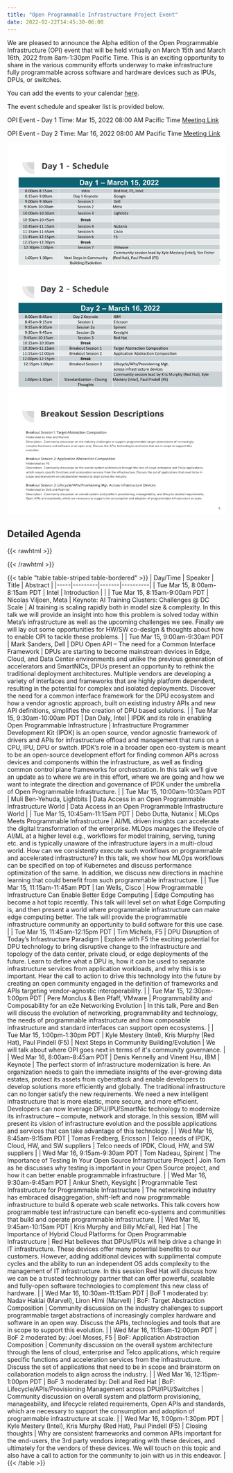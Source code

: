 ```yaml
---
title: "Open Programmable Infrastructure Project Event"
date: 2022-02-22T14:45:30-06:00
---
```


We are pleased to announce the Alpha edition of the Open Programmable
Infrastructure (OPI) event that will be held virtually on March 15th and March
16th, 2022 from 8am-1:30pm Pacific Time. This is an exciting opportunity to share in the
various community efforts underway to make infrastructure fully programmable
across software and hardware devices such as IPUs, DPUs, or switches.

You can add the events to your calendar [here](/opievents.ics).

The event schedule and speaker list is provided below.

OPI Event - Day 1
Time: Mar 15, 2022 08:00 AM Pacific Time
[Meeting Link](https://intel.zoom.us/j/95556827603?pwd=alJINUltbUlIVklzLzBNTXRrRHI4dz09)

OPI Event - Day 2
Time: Mar 16, 2022 08:00 AM Pacific Time
[Meeting Link](https://intel.zoom.us/j/91369118581?pwd=UmdJKzlSd2Z6czNtcWRZYTBsenNVUT09)

![Day 1 Schedule](/opi-event-slide3.jpeg)
![Day 2 Schedule](/opi-event-slide4.jpeg)
![Break Session Descriptions](/opi-event-slide5.jpeg)

## Detailed Agenda

{{< rawhtml >}}
<style>
table {
  table-layout: fixed;
  width: 100%;
  border-collapse: collapse;
  border: 3px solid orange;
}

thead th:nth-child(1) {
  width: 15%;
}

thead th:nth-child(2) {
  width: 20%;
}

thead th:nth-child(3) {
  width: 35%;
}

thead th:nth-child(4) {
  width: 30%;
}

th, td {
  padding: 20px;
}
html {
  font-family: 'helvetica neue', helvetica, arial, sans-serif;
}

thead th, tfoot th {
  font-family: 'Rock Salt', cursive;
  font-size: 0.575em;
}

th {
  letter-spacing: 2px;
}

td {
  letter-spacing: 1px;
}

tbody td {
  text-align: center;
  font-size: 0.575em;
}

tfoot th {
  text-align: right;
}

thead {
  background-color: #333;
  color: white;
}

tbody tr:nth-child(odd) {
  background-color: #fff;
}

tbody tr:nth-child(even) {
  background-color: #eee;
}
</style>
{{< /rawhtml >}}

{{< table "table table-striped table-bordered" >}}
| Day/Time | Speaker | Title | Abstract |
|-----|---------|-------|----------|
| Tue Mar 15, 8:00am-8:15am PDT | Intel | Introduction |  |
| Tue Mar 15, 8:15am-9:00am PDT | Nicolas Viljoen, Meta | Keynote: AI Training Clusters: Challenges @ DC Scale | AI training is scaling rapidly both in model size & complexity. In this talk we will provide an insight into how this problem is solved today within Meta’s infrastructure as well as the upcoming challenges we see. Finally we will lay out some opportunities for HW/SW co-design & thoughts about how to enable OPI to tackle these problems. |
| Tue Mar 15, 9:00am-9:30am PDT | Mark Sanders, Dell | DPU Open API – The need for a Common Interface Framework | DPUs are starting to become mainstream devices in Edge, Cloud, and Data Center environments and unlike the previous generation of accelerators and SmartNICs, DPUs present an opportunity to rethink the traditional deployment architectures.  Multiple vendors are developing a variety of interfaces and frameworks that are highly platform dependent, resulting in the potential for complex and isolated deployments.  Discover the need for a common interface framework for the DPU ecosystem and how a vendor agnostic approach, built on existing industry APIs and new API definitions, simplifies the creation of DPU based solutions. |
| Tue Mar 15, 9:30am-10:00am PDT | Dan Daly, Intel | IPDK and its role in enabling Open Programmable Infrastructure | Infrastructure Programmer Development Kit (IPDK) is an open source, vendor agnostic framework of drivers and APIs for infrastructure offload and management that runs on a CPU, IPU, DPU or switch.  IPDK’s role in a broader open eco-system is meant to be an open-source development effort for finding common APIs across devices and components within the infrastructure, as well as finding common control plane frameworks for orchestration.  In this talk we’ll give an update as to where we are in this effort, where we are going and how we want to integrate the direction and governance of IPDK under the umbrella of Open Programmable Infrastructure. |
| Tue Mar 15, 10:00am-10:30am PDT | Muli Ben-Yehuda, Lightbits | Data Access in an Open Programmable Infrastructure World | Data Access in an Open Programmable Infrastructure World |
| Tue Mar 15, 10:45am-11:15am PDT | Debo Dutta, Nutanix | MLOps Meets Programmable Infrastructure | AI/ML driven insights can accelerate the digital transformation of the enterprise. MLOps manages the lifecycle of AI/ML at a higher level e.g., workflows for model training, serving, tuning etc. and is typically unaware of the infrastructure layers in a multi-cloud world. How can we consistently execute such workflows on programmable and accelerated infrastructure? In this talk, we show how MLOps workflows can be specified on top of Kubernetes and discuss performance optimization of the same. In addition, we discuss new directions in machine learning that could benefit from such programmable infrastructure. |
| Tue Mar 15, 11:15am-11:45am PDT | Ian Wells, Cisco | How Programmable Infrastructure Can Enable Better Edge Computing | Edge Computing has become a hot topic recently. This talk will level set on what Edge Computing is, and then present a world where programmable infrastructure can make edge computing better. The talk will provide the programmable infrastructure community an opportunity to build software for this use case. |
| Tue Mar 15, 11:45am-12:15pm PDT | Tim Michels, F5 | DPU Disruption of Today’s Infrastructure Paradigm | Explore with F5 the exciting potential for DPU technology to bring disruptive change to the infrastructure and topology of the data center, private cloud, or edge deployments of the future.  Learn to define what a DPU is, how it can be used to separate infrastructure services from application workloads, and why this is so important.  Hear the call to action to drive this technology into the future by creating an open community engaged in the definition of frameworks and APIs targeting vendor-agnostic interoperability. |
| Tue Mar 15, 12:30pm-1:00pm PDT | Pere Monclus & Ben Pfaff, VMware | Programmability and Composability for an e2e Networking Evolution |  In this talk, Pere and Ben will discuss the evolution of networking, programmability and technology, the needs of programmable infrastructure and how composable infrastructure and standard interfaces can support open ecosystems. |
| Tue Mar 15, 1:00pm-1:30pm PDT | Kyle Mestery (Intel), Kris Murphy (Red Hat), Paul Pindell (F5) | Next Steps in Community Building/Evolution | We will talk about where OPI goes next in terms of it's community governance. |
| Wed Mar 16, 8:00am-8:45am PDT | Denis Kennelly and Vinent Hsu, IBM | Keynote | The perfect storm of infrastructure modernization is here. An organization needs to gain the immediate insights of the ever-growing data estates, protect its assets from cyberattack and enable developers to develop solutions more efficiently and globally. The traditional infrastructure can no longer satisfy the new requirements. We need a new intelligent infrastructure that is more elastic, more secure, and more efficient. Developers can now leverage DPU/IPU/SmartNic technology to modernize its infrastructure – compute, network and storage. In this session, IBM will present its vision of infrastructure evolution and the possible applications and services that can take advantage of this technology. |
| Wed Mar 16, 8:45am-9:15am PDT | Tomas Fredberg, Ericsson | Telco needs of IPDK, Cloud, HW, and SW suppliers | Telco needs of IPDK, Cloud, HW, and SW suppliers |
| Wed Mar 16, 9:15am-9:30am PDT | Tom Nadeau, Spirent | The Importance of Testing In Your Open Source Infrastructure Project | Join Tom as he discusses why testing is important in your Open Source project, and how it can better enable programmable infrastructure. |
| Wed Mar 16, 9:30am-9:45am PDT | Ankur Sheth, Keysight | Programmable Test Infrastructure for Programmable Infrastructure | The networking industry has embraced disaggregation, shift-left and now programmable infrastructure to build & operate web scale networks. This talk covers how programmable test infrastructure can benefit eco-systems and communities that build and operate programmable infrastructure. |
| Wed Mar 16, 9:45am-10:15am PDT | Kris Murphy and Billy McFall, Red Hat | The Importance of Hybrid Cloud Platforms for Open Programmable Infrastructure | Red Hat believes that DPUs/IPUs will help drive a change in IT infrastructure. These devices offer many potential benefits to our customers. However, adding additional devices with supplimental compute cycles and the ability to run an independent OS adds complexity to the management of IT infrastructure. In this session Red Hat will discuss how we can be a trusted technology partner that can offer powerful, scalable and fully-open software technologies to complement this new class of hardware. |
| Wed Mar 16, 10:30am-11:15am PDT | BoF 1 moderated by: Nadav Haklai (Marvell), Liron Himi (Marvell) | BoF: Target Abstraction Composition | Community discussion on the industry challenges to support programmable target abstractions of increasingly complex hardware and software in an open way. Discuss the APIs, technologies and tools that are in scope to support this evolution. |
| Wed Mar 16, 11:15am-12:00pm PDT | BoF 2 moderated by: Joel Moses, F5 | BoF: Application Abstraction Composition | Community discussion on the overall system architecture through the lens of cloud, enterprise and Telco applications, which require specific functions and acceleration services from the infrastructure. Discuss the set of applications that need to be in scope and brainstorm on collaboration models to align across the industry. |
| Wed Mar 16, 12:15pm-1:00pm PDT | BoF 3 moderated by: Dell and Red Hat | BoF: Lifecycle/APIs/Provisioning Management across DPU/IPU/Switches | Community discussion on overall system and platform provisioning, manageability, and lifecycle related requirements, Open APIs and standards, which are necessary to support the consumption and adoption of programmable infrastructure at scale. |
| Wed Mar 16, 1:00pm-1:30pm PDT | Kyle Mestery (Intel), Kris Murphy (Red Hat), Paul Pindell (F5) | Closing thoughts | Why are consistent frameworks and common  APIs important for the end-users, the 3rd party vendors integrating with these devices, and ultimately for the vendors of these devices. We will touch on this topic and also have a call to action for the community to join with us in this endeavor. |
{{< /table >}}
